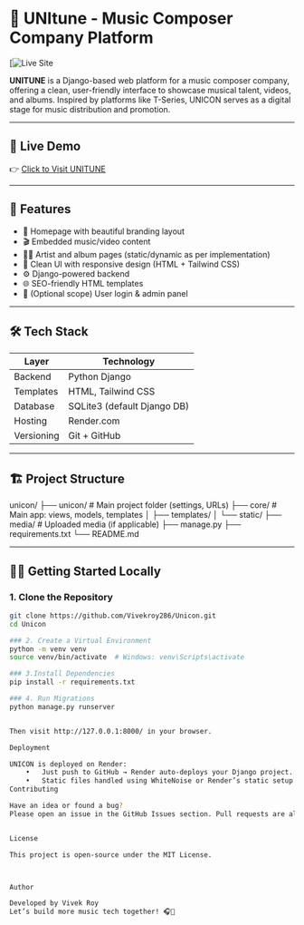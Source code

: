 # 🎵 UNItune - Music Composer Company Platform

[![Live Site](https://unicon-0t5q.onrender.com)


**UNITUNE** is a Django-based web platform for a music composer company, offering a clean, user-friendly interface to showcase musical talent, videos, and albums. Inspired by platforms like T-Series, UNICON serves as a digital stage for music distribution and promotion.

---

## 🔗 Live Demo

👉 [Click to Visit UNITUNE](https://unicon-0t5q.onrender.com/)

---

## 🚀 Features

- 🎵 Homepage with beautiful branding layout
- 🎬 Embedded music/video content
- 🧑‍🎤 Artist and album pages (static/dynamic as per implementation)
- 📄 Clean UI with responsive design (HTML + Tailwind CSS)
- ⚙️ Django-powered backend
- 🌐 SEO-friendly HTML templates
- 🔐 (Optional scope) User login & admin panel

---

## 🛠️ Tech Stack

| Layer         | Technology             |
|---------------|-------------------------|
| Backend       | Python Django           |
| Templates     | HTML, Tailwind CSS      |
| Database      | SQLite3 (default Django DB) |
| Hosting       | Render.com              |
| Versioning    | Git + GitHub            |

---

## 🏗️ Project Structure
unicon/
├── unicon/                 # Main project folder (settings, URLs)
├── core/                   # Main app: views, models, templates
│   ├── templates/
│   └── static/
├── media/                  # Uploaded media (if applicable)
├── manage.py
├── requirements.txt
└── README.md

---

## 🧑‍💻 Getting Started Locally

### 1. Clone the Repository

```bash
git clone https://github.com/Vivekroy286/Unicon.git
cd Unicon

### 2. Create a Virtual Environment
python -m venv venv
source venv/bin/activate  # Windows: venv\Scripts\activate

### 3.Install Dependencies
pip install -r requirements.txt

### 4. Run Migrations
python manage.py runserver


Then visit http://127.0.0.1:8000/ in your browser.

Deployment

UNICON is deployed on Render:
	•	Just push to GitHub → Render auto-deploys your Django project.
	•	Static files handled using WhiteNoise or Render’s static setup.
Contributing

Have an idea or found a bug?
Please open an issue in the GitHub Issues section. Pull requests are also welcome!


License

This project is open-source under the MIT License.



Author

Developed by Vivek Roy
Let’s build more music tech together! 🎧🎹
